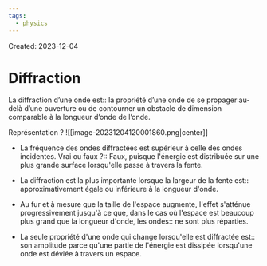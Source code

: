 ```yaml
---
tags:
  - physics
---
```

Created: 2023-12-04

# Diffraction
La diffraction d’une onde est:: la propriété d’une onde de se propager au-delà d’une ouverture ou de contourner un obstacle de dimension comparable à la longueur d’onde de l’onde.
<!--SR:!2024-04-08,17,130-->

Représentation
?
![[image-20231204120001860.png|center]]
<!--SR:!2024-05-05,34,210-->


- La fréquence des ondes diffractées est supérieur à celle des ondes incidentes. Vrai ou faux ?:: Faux, puisque l'énergie est distribuée sur une plus grande surface lorsqu'elle passe à travers la fente.
<!--SR:!2024-05-05,86,235-->
- La diffraction est la plus importante lorsque la largeur de la fente est:: approximativement égale ou inférieure à la longueur d'onde.
<!--SR:!2024-05-22,48,195-->
- Au fur et à mesure que la taille de l'espace augmente, l'effet s'atténue progressivement jusqu'à ce que, dans le cas où l'espace est beaucoup plus grand que la longueur d'onde, les ondes:: ne sont plus réparties.
<!--SR:!2024-05-05,49,155-->
- La seule propriété d'une onde qui change lorsqu'elle est diffractée est:: son amplitude parce qu'une partie de l'énergie est dissipée lorsqu'une onde est déviée à travers un espace.
<!--SR:!2024-04-09,70,235-->


